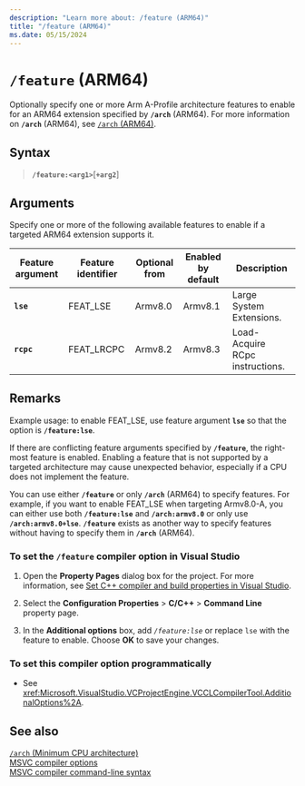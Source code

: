 ```yaml
---
description: "Learn more about: /feature (ARM64)"
title: "/feature (ARM64)"
ms.date: 05/15/2024
---
```

# `/feature` (ARM64)

Optionally specify one or more Arm A-Profile architecture features to enable for an ARM64 extension specified by **`/arch`** (ARM64). For more information on **`/arch`** (ARM64), see [`/arch` (ARM64)](arch-arm64.md).

## Syntax

> **`/feature:<arg1>`**[**`+arg2`**]

## Arguments
Specify one or more of the following available features to enable if a targeted ARM64 extension supports it.

| Feature argument | Feature identifier | Optional from | Enabled by default | Description |
|--|--|--|--|--|
|**`lse`**   | FEAT_LSE | Armv8.0  | Armv8.1 | Large System Extensions. |
|**`rcpc`**  | FEAT_LRCPC | Armv8.2 | Armv8.3 | Load-Acquire RCpc instructions. |

## Remarks

Example usage: to enable FEAT_LSE, use feature argument **`lse`** so that the option is **`/feature:lse`**.

If there are conflicting feature arguments specified by **`/feature`**, the right-most feature is enabled. Enabling a feature that is not supported by a targeted architecture may cause unexpected behavior, especially if a CPU does not implement the feature.

You can use either **`/feature`** or only **`/arch`** (ARM64) to specify features. For example, if you want to enable FEAT_LSE when targeting Armv8.0-A, you can either use both **`/feature:lse`** and **`/arch:armv8.0`** or only use **`/arch:armv8.0+lse`**. **`/feature`** exists as another way to specify features without having to specify them in **`/arch`** (ARM64).

### To set the `/feature` compiler option in Visual Studio

1. Open the **Property Pages** dialog box for the project. For more information, see [Set C++ compiler and build properties in Visual Studio](../working-with-project-properties.md).

1. Select the **Configuration Properties** > **C/C++** > **Command Line** property page.

1. In the **Additional options** box, add *`/feature:lse`* or replace `lse` with the feature to enable. Choose **OK** to save your changes.

### To set this compiler option programmatically

- See <xref:Microsoft.VisualStudio.VCProjectEngine.VCCLCompilerTool.AdditionalOptions%2A>.

## See also

[`/arch` (Minimum CPU architecture)](arch-minimum-cpu-architecture.md)\
[MSVC compiler options](compiler-options.md)\
[MSVC compiler command-line syntax](compiler-command-line-syntax.md)
